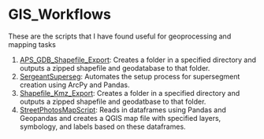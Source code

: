 # GIS_Workflows
These are the scripts that I have found useful for geoprocessing and mapping tasks
1. [APS_GDB_Shapefile_Export](https://github.com/nabascher/GIS_Workflows/blob/main/APS_GDB_Shapfile_Export_v3.py): Creates a folder in a specified directory and outputs a zipped shapefile and geodatabase to that folder.
2. [SergeantSuperseg](https://github.com/nabascher/GIS_Workflows/blob/main/SergeantSuperseg_v4.py): Automates the setup process for supersegment creation using ArcPy and Pandas.
3. [Shapefile_Kmz_Export](https://github.com/nabascher/GIS_Workflows/blob/main/Shapefile_Kmz_Export_v3.py): Creates a folder in a specified directory and outputs a zipped shapefile and geodatbase to that folder. 
4. [StreetPhotosMapScript](https://github.com/nabascher/GIS_Workflows/blob/main/StreetPhotosMapScript_v4.py): Reads in dataframes using Pandas and Geopandas and creates a QGIS map file with specified layers, symbology, and labels based on these dataframes. 

